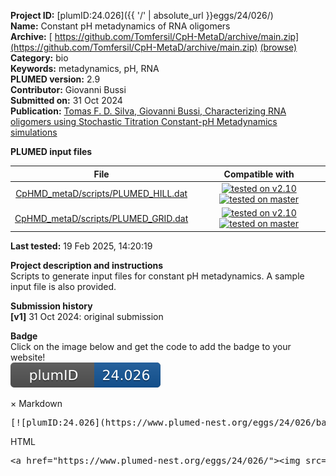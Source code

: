 **Project ID:** [plumID:24.026]({{ '/' | absolute_url }}eggs/24/026/)  
**Name:**  Constant pH metadynamics of RNA oligomers  
**Archive:** [ https://github.com/Tomfersil/CpH-MetaD/archive/main.zip](https://github.com/Tomfersil/CpH-MetaD/archive/main.zip) [(browse)](https://github.com/Tomfersil/CpH-MetaD/tree/main)  
**Category:**  bio  
**Keywords:**  metadynamics, pH, RNA  
**PLUMED version:**  2.9  
**Contributor:**  Giovanni Bussi  
**Submitted on:** 31 Oct 2024  
**Publication:** [Tomas F. D. Silva, Giovanni Bussi, Characterizing RNA oligomers using Stochastic Titration Constant-pH Metadynamics simulations](https://arxiv.org/abs/2410.16064)  
  
**PLUMED input files**  
  
| File     | Compatible with |  
|:--------:|:--------:|  
| [CpHMD_metaD/scripts/PLUMED_HILL.dat](./data/CpHMD_metaD/scripts/PLUMED_HILL.dat.md) |  [![tested on v2.10](https://img.shields.io/badge/v2.10-passing-green.svg)](data/CpHMD_metaD/scripts/PLUMED_HILL.dat.plumed.stderr) [![tested on master](https://img.shields.io/badge/master-passing-green.svg)](data/CpHMD_metaD/scripts/PLUMED_HILL.dat.plumed_master.stderr) |  
| [CpHMD_metaD/scripts/PLUMED_GRID.dat](./data/CpHMD_metaD/scripts/PLUMED_GRID.dat.md) |  [![tested on v2.10](https://img.shields.io/badge/v2.10-passing-green.svg)](data/CpHMD_metaD/scripts/PLUMED_GRID.dat.plumed.stderr) [![tested on master](https://img.shields.io/badge/master-failed-red.svg)](data/CpHMD_metaD/scripts/PLUMED_GRID.dat.plumed_master.stderr) |  
  
**Last tested:**  19 Feb 2025, 14:20:19
  
**Project description and instructions**  
Scripts to generate input files for constant pH metadynamics. A sample input file is also provided.

  
**Submission history**  
**[v1]** 31 Oct 2024: original submission  
  
**Badge**  
Click on the image below and get the code to add the badge to your website!  
<img src="./badge.svg" alt="plumeDnest:24.026" id="myBtn" class="badge">
<div id="myModal" class="modal">
  <div class="modal-content">
    <span class="close">&times;</span>
    Markdown<pre>[![plumID:24.026](https://www.plumed-nest.org/eggs/24/026/badge.svg)](https://www.plumed-nest.org/eggs/24/026/)</pre>
    HTML<pre>&lt;a href="https://www.plumed-nest.org/eggs/24/026/"&gt;&lt;img src="https://www.plumed-nest.org/eggs/24/026/badge.svg" alt="plumID:24.026"&gt;&lt;/a&gt;</pre>
  </div>
</div>
